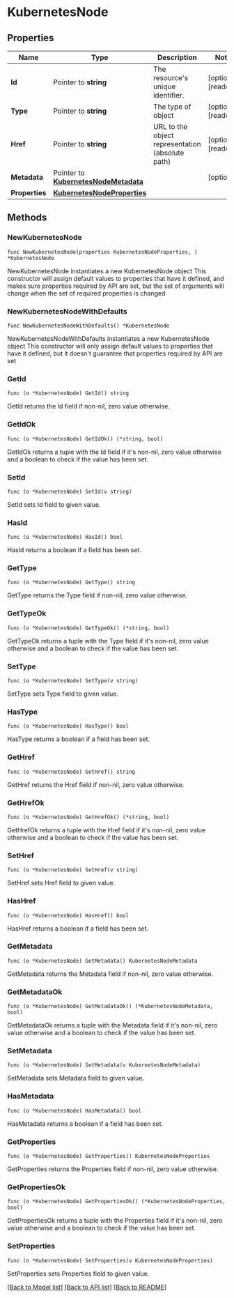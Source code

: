 # KubernetesNode

## Properties

Name | Type | Description | Notes
------------ | ------------- | ------------- | -------------
**Id** | Pointer to **string** | The resource&#39;s unique identifier. | [optional] [readonly] 
**Type** | Pointer to **string** | The type of object | [optional] [readonly] 
**Href** | Pointer to **string** | URL to the object representation (absolute path) | [optional] [readonly] 
**Metadata** | Pointer to [**KubernetesNodeMetadata**](KubernetesNodeMetadata.md) |  | [optional] 
**Properties** | [**KubernetesNodeProperties**](KubernetesNodeProperties.md) |  | 

## Methods

### NewKubernetesNode

`func NewKubernetesNode(properties KubernetesNodeProperties, ) *KubernetesNode`

NewKubernetesNode instantiates a new KubernetesNode object
This constructor will assign default values to properties that have it defined,
and makes sure properties required by API are set, but the set of arguments
will change when the set of required properties is changed

### NewKubernetesNodeWithDefaults

`func NewKubernetesNodeWithDefaults() *KubernetesNode`

NewKubernetesNodeWithDefaults instantiates a new KubernetesNode object
This constructor will only assign default values to properties that have it defined,
but it doesn't guarantee that properties required by API are set

### GetId

`func (o *KubernetesNode) GetId() string`

GetId returns the Id field if non-nil, zero value otherwise.

### GetIdOk

`func (o *KubernetesNode) GetIdOk() (*string, bool)`

GetIdOk returns a tuple with the Id field if it's non-nil, zero value otherwise
and a boolean to check if the value has been set.

### SetId

`func (o *KubernetesNode) SetId(v string)`

SetId sets Id field to given value.

### HasId

`func (o *KubernetesNode) HasId() bool`

HasId returns a boolean if a field has been set.

### GetType

`func (o *KubernetesNode) GetType() string`

GetType returns the Type field if non-nil, zero value otherwise.

### GetTypeOk

`func (o *KubernetesNode) GetTypeOk() (*string, bool)`

GetTypeOk returns a tuple with the Type field if it's non-nil, zero value otherwise
and a boolean to check if the value has been set.

### SetType

`func (o *KubernetesNode) SetType(v string)`

SetType sets Type field to given value.

### HasType

`func (o *KubernetesNode) HasType() bool`

HasType returns a boolean if a field has been set.

### GetHref

`func (o *KubernetesNode) GetHref() string`

GetHref returns the Href field if non-nil, zero value otherwise.

### GetHrefOk

`func (o *KubernetesNode) GetHrefOk() (*string, bool)`

GetHrefOk returns a tuple with the Href field if it's non-nil, zero value otherwise
and a boolean to check if the value has been set.

### SetHref

`func (o *KubernetesNode) SetHref(v string)`

SetHref sets Href field to given value.

### HasHref

`func (o *KubernetesNode) HasHref() bool`

HasHref returns a boolean if a field has been set.

### GetMetadata

`func (o *KubernetesNode) GetMetadata() KubernetesNodeMetadata`

GetMetadata returns the Metadata field if non-nil, zero value otherwise.

### GetMetadataOk

`func (o *KubernetesNode) GetMetadataOk() (*KubernetesNodeMetadata, bool)`

GetMetadataOk returns a tuple with the Metadata field if it's non-nil, zero value otherwise
and a boolean to check if the value has been set.

### SetMetadata

`func (o *KubernetesNode) SetMetadata(v KubernetesNodeMetadata)`

SetMetadata sets Metadata field to given value.

### HasMetadata

`func (o *KubernetesNode) HasMetadata() bool`

HasMetadata returns a boolean if a field has been set.

### GetProperties

`func (o *KubernetesNode) GetProperties() KubernetesNodeProperties`

GetProperties returns the Properties field if non-nil, zero value otherwise.

### GetPropertiesOk

`func (o *KubernetesNode) GetPropertiesOk() (*KubernetesNodeProperties, bool)`

GetPropertiesOk returns a tuple with the Properties field if it's non-nil, zero value otherwise
and a boolean to check if the value has been set.

### SetProperties

`func (o *KubernetesNode) SetProperties(v KubernetesNodeProperties)`

SetProperties sets Properties field to given value.



[[Back to Model list]](../README.md#documentation-for-models) [[Back to API list]](../README.md#documentation-for-api-endpoints) [[Back to README]](../README.md)


